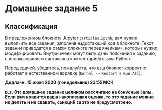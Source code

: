 # Домашнее задание 5
## Классификация

В предложенном блокноте Jupyter `particles.ipynb`, вам нужно выполнить все задания, заполнив надостающий код в блокноте.
Текст заданий приводится в самом блокноте перед ячейками, которые нужно модифицировать.
Внутри ячеек могут быть даны пояснения к заданию, с использованием синтаксиса комментариев языка Python.

Перед сдачей, убедитесь, пожалуйста, что ваш блокнот корректно работает в естественном порядке (`Kernel -> Restart & Run All`).

**Дедлайн: 15 июня 2020 (понедельник) 23:55 МСК**

**p.s. Это домашнее задание целиком рассчитано на бонусные балы. Если вам нравится ваша накопленная оценка, то это задание можно не делать и не сдавать, санкций за это не предусмотрено.**
